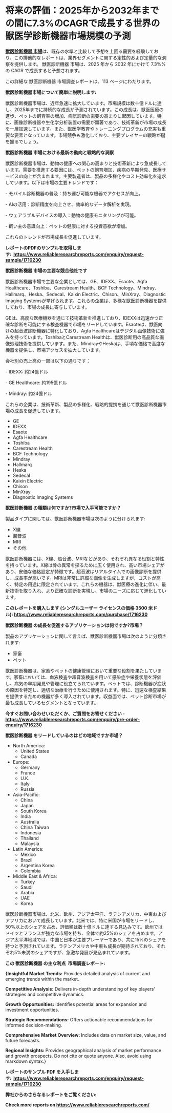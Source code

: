 <p><h1>将来の評価：2025年から2032年までの間に7.3%のCAGRで成長する世界の獣医学診断機器市場規模の予測</h1></p><p data-sourcepos="1:1-1:157"><strong><a href="https://www.reliableresearchreports.com/veterinary-diagnostic-equipment-r1716230?utm_campaign=110&utm_medium=36&utm_source=Github&utm_content=ia&utm_term=25022025&utm_id=veterinary-diagnostic-equipment">獣医診断機器 市場</a></strong>は、既存の水準と比較して予想を上回る需要を経験しており、この排他的なレポートは、業界セグメントに関する定性的および定量的な洞察を提供します。 獣医診断機器 市場は、2025 年から 2032 年にかけて 7.3%% の CAGR で成長すると予想されます。</p>
<p data-sourcepos="3:1-3:50">この詳細な 獣医診断機器 市場調査レポートは、113 ページにわたります。</p>
<p><strong>獣医診断機器市場について簡単に説明します:</strong></p>
<p><p>獣医診断機器市場は、近年急速に拡大しています。市場規模は数十億ドルに達し、2025年までに持続的な成長が予測されています。この成長は、獣医医療の進歩、ペットの飼育率の増加、病気診断の需要の高まりに起因しています。特に、画像診断機器や生化学分析装置の需要が顕著であり、技術革新が市場の成長を一層加速しています。また、獣医学教育やトレーニングプログラムの充実も重要な要素となっています。市場競争も激化しており、主要プレイヤーの戦略が鍵を握るでしょう。</p></p>
<p><strong>獣医診断機器 市場における最新の動向と戦略的な洞察</strong></p>
<p><p>獣医診断機器市場は、動物の健康への関心の高まりと技術革新により急成長しています。需要を推進する要因には、ペットの飼育増加、疾病の早期発見、医療サービスの向上が含まれます。主要製造者は、製品の多様化やコスト効率化を追求しています。以下は市場の主要トレンドです：</p><p>- モバイル診断機器の普及：持ち運び可能な機器でアクセスが向上。</p><p>- AIの活用：診断精度を向上させ、効率的なデータ解析を実現。</p><p>- ウェアラブルデバイスの導入：動物の健康モニタリングが可能。</p><p>- 飼い主の意識向上：ペットの健康に対する投資意欲が増加。</p><p>これらのトレンドが市場成長を促進しています。</p></p>
<p><strong>レポートのPDFのサンプルを取得します</strong><strong>:&nbsp;&nbsp;<a href="https://www.reliableresearchreports.com/enquiry/request-sample/1716230?utm_campaign=110&utm_medium=36&utm_source=Github&utm_content=ia&utm_term=25022025&utm_id=veterinary-diagnostic-equipment">https://www.reliableresearchreports.com/enquiry/request-sample/1716230</a></strong></p>
<p><strong>獣医診断機器 市場の主要な競合他社です</strong></p>
<p><p>獣医診断機器市場で主要な企業としては、GE、IDEXX、Esaote、Agfa Healthcare、Toshiba、Carestream Health、BCF Technology、Mindray、Hallmarq、Heska、Sedecal、Kaixin Electric、Chison、MinXray、Diagnostic Imaging Systemsが挙げられます。これらの企業は、多様な獣医診断機器を提供しており、市場の成長に寄与しています。</p><p>GEは、高度な医療機器を通じて技術革新を推進しており、IDEXXは迅速かつ正確な診断を可能にする検査機器で市場をリードしています。Esaoteは、獣医向けの超音波診断機器に特化しており、Agfa Healthcareはデジタル画像技術に強みを持っています。ToshibaとCarestream Healthは、獣医診断用の高品質な画像処理技術を提供しています。また、MindrayやHeskaは、手頃な価格で高度な機器を提供し、市場アクセスを拡大しています。</p><p>会社別の売上高の一部は以下の通りです：</p><p>- IDEXX: 約24億ドル</p><p>- GE Healthcare: 約195億ドル</p><p>- Mindray: 約24億ドル</p><p>これらの企業は、技術革新、製品の多様化、戦略的提携を通じて獣医診断機器市場の成長を促進しています。</p></p>
<p><ul><li>GE</li><li>IDEXX</li><li>Esaote</li><li>Agfa Healthcare</li><li>Toshiba</li><li>Carestream Health</li><li>BCF Technology</li><li>Mindray</li><li>Hallmarq</li><li>Heska</li><li>Sedecal</li><li>Kaixin Electric</li><li>Chison</li><li>MinXray</li><li>Diagnostic Imaging Systems</li></ul></p>
<p><strong>獣医診断機器 の種類は何ですか?市場で入手可能ですか？</strong></p>
<p>製品タイプに関しては、獣医診断機器市場は次のように分けられます:</p>
<p><ul><li>X線</li><li>超音波</li><li>MRI</li><li>その他</li></ul></p>
<p><p>獣医診断機器には、X線、超音波、MRIなどがあり、それぞれ異なる役割と特性を持っています。X線は骨の異常を探るために広く使用され、高い市場シェアがあり、安価な価格設定が特徴です。超音波はリアルタイムでの画像診断を提供し、成長率が高いです。MRIは非常に詳細な画像を生成しますが、コストが高く、特定の用途に限定されています。これらの機器は、獣医療の進化に伴い、最新技術を取り入れ、より正確な診断を実現し、市場のニーズに応じて進化しています。</p></p>
<p><strong>このレポートを購入します (シングルユーザー ライセンスの価格 3500 米ドル):&nbsp;<a href="https://www.reliableresearchreports.com/purchase/1716230?utm_campaign=110&utm_medium=36&utm_source=Github&utm_content=ia&utm_term=25022025&utm_id=veterinary-diagnostic-equipment">https://www.reliableresearchreports.com/purchase/1716230</a></strong></p>
<p><strong>獣医診断機器 の成長を促進するアプリケーションは何ですか?市場？</strong></p>
<p>製品のアプリケーションに関して言えば、獣医診断機器市場は次のように分類されます:</p>
<p><ul><li>家畜</li><li>ペット</li></ul></p>
<p><p>獣医診断機器は、家畜やペットの健康管理において重要な役割を果たしています。家畜においては、血液検査や超音波検査を用いて感染症や栄養状態を評価し、病気の早期発見や管理に役立てられています。ペットでは、診断機器が症状の原因を特定し、適切な治療を行うために使用されます。特に、迅速な検査結果を提供するための機器が多く導入されています。収益面では、ペット診断市場が最も成長しているセグメントとなっています。</p></p>
<p><strong>今すぐお問い合わせいただくか、ご質問をお寄せください</strong><strong>&nbsp;</strong>-<strong><a href="https://www.reliableresearchreports.com/enquiry/pre-order-enquiry/1716230?utm_campaign=110&utm_medium=36&utm_source=Github&utm_content=ia&utm_term=25022025&utm_id=veterinary-diagnostic-equipment">https://www.reliableresearchreports.com/enquiry/pre-order-enquiry/1716230</a></strong></p>
<p><strong>獣医診断機器 をリードしているのはどの地域ですか市場？</strong></p>
<p><ul>
    <li>
        North America:
        <ul>
            <li>United States</li>
            <li>Canada</li>
        </ul>
    </li>
    <li>
        Europe:
        <ul>
            <li>Germany</li>
            <li>France</li>
            <li>U.K.</li>
            <li>Italy</li>
            <li>Russia</li>
        </ul>
    </li>
    <li>
        Asia-Pacific:
        <ul>
            <li>China</li>
            <li>Japan</li>
            <li>South Korea</li>
            <li>India</li>
            <li>Australia</li>
            <li>China Taiwan</li>
            <li>Indonesia</li>
            <li>Thailand</li>
            <li>Malaysia</li>
        </ul>
    </li>
    <li>
        Latin America:
        <ul>
            <li>Mexico</li>
            <li>Brazil</li>
            <li>Argentina Korea</li>
            <li>Colombia</li>
        </ul>
    </li>
    <li>
        Middle East & Africa:
        <ul>
            <li>Turkey</li>
            <li>Saudi</li>
            <li>Arabia</li>
            <li>UAE</li>
            <li>Korea</li>
        </ul>
    </li>
    </ul></p>
<p><p>獣医診断機器市場は、北米、欧州、アジア太平洋、ラテンアメリカ、中東およびアフリカにおいて成長しています。北米では、特に米国が市場をリードし、50%以上のシェアを占め、評価額は数十億ドルに達する見込みです。欧州ではドイツとフランスが強力な市場を持ち、全体で約25%のシェアを占めます。アジア太平洋地域では、中国と日本が主要プレーヤーであり、共に15%のシェアを持つと予測されています。ラテンアメリカや中東も成長が期待されており、それぞれ5%未満のシェアですが、急激な発展が見込まれています。</p></p>
<p><strong>この 獣医診断機器 の主な利点&nbsp; 市場調査レポート:</strong></p>
<p><strong>{Insightful Market Trends:</strong> Provides detailed analysis of current and emerging trends within the market.</p>
<p><strong>Competitive Analysis:</strong> Delivers in-depth understanding of key players' strategies and competitive dynamics.</p>
<p><strong>Growth Opportunities:</strong> Identifies potential areas for expansion and investment opportunities.</p>
<p><strong>Strategic Recommendations:</strong> Offers actionable recommendations for informed decision-making.</p>
<p><strong>Comprehensive Market Overview: </strong>Includes data on market size, value, and future forecasts.</p>
<p><strong>Regional Insights: </strong>Provides geographical analysis of market performance and growth prospects. Do not cite or quote anyone. Also, avoid using markdown syntax.}</p>
<p><strong>レポートのサンプル PDF を入手します:&nbsp;</strong><strong>&nbsp;<a href="https://www.reliableresearchreports.com/enquiry/request-sample/1716230?utm_campaign=110&utm_medium=36&utm_source=Github&utm_content=ia&utm_term=25022025&utm_id=veterinary-diagnostic-equipment">https://www.reliableresearchreports.com/enquiry/request-sample/1716230</a></strong></p>
<p></p>
<p></p>
<p></p>
<p></p>
<p><strong>弊社からのさらなるレポートをご覧ください:</strong></p>
<p><strong>Check more reports on <a href="https://www.reliableresearchreports.com/?utm_campaign=110&utm_medium=36&utm_source=Github&utm_content=ia&utm_term=25022025&utm_id=veterinary-diagnostic-equipment">https://www.reliableresearchreports.com/</a></strong></p>